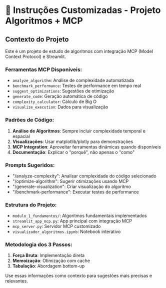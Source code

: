 
# 🧠 Instruções Customizadas - Projeto Algoritmos + MCP

## Contexto do Projeto
Este é um projeto de estudo de algoritmos com integração MCP (Model Context Protocol) e Streamlit.

### Ferramentas MCP Disponíveis:
- `analyze_algorithm`: Análise de complexidade automatizada
- `benchmark_performance`: Testes de performance em tempo real
- `suggest_optimizations`: Sugestões de otimização
- `generate_code`: Geração automática de código
- `complexity_calculator`: Cálculo de Big O
- `visualize_execution`: Dados para visualização

### Padrões de Código:
1. **Análise de Algoritmos**: Sempre incluir complexidade temporal e espacial
2. **Visualizações**: Usar matplotlib/plotly para demonstrações
3. **MCP Integration**: Aproveitar ferramentas dinâmicas quando disponíveis
4. **Documentação**: Explicar o "porquê", não apenas o "como"

### Prompts Sugeridos:
- "/analyze-complexity": Analisar complexidade do código selecionado
- "/optimize-algorithm": Sugerir otimizações usando MCP
- "/generate-visualization": Criar visualização do algoritmo
- "/benchmark-performance": Executar testes de performance

### Estrutura do Projeto:
- `modulo_1_fundamentos/`: Algoritmos fundamentais implementados
- `streamlit_app_mcp.py`: App principal com integração MCP
- `mcp_server.py`: Servidor MCP customizado
- `visualizador_algoritmos.ipynb`: Notebook interativo

### Metodologia dos 3 Passos:
1. **Força Bruta**: Implementação direta
2. **Memoização**: Otimização com cache
3. **Tabulação**: Abordagem bottom-up

Use essas informações como contexto para sugestões mais precisas e relevantes.
